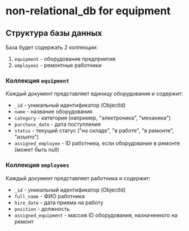 # non-relational_db for equipment
## Структура базы данных

База будет содержать 2 коллекции:

1. `equipment` - оборудование предприятия
2. `employees` - ремонтные работники

### Коллекция `equipment`

Каждый документ представляет единицу оборудования и содержит:

- `_id` - уникальный идентификатор (ObjectId)
- `name` - название оборудования
- `category` - категория (например, "электроника", "механика")
- `purchase_date` - дата поступления
- `status` - текущий статус ("на складе", "в работе", "в ремонте", "изъято")
- `assigned_employee` - ID работника, если оборудование в ремонте (может быть null)

### Коллекция `employees`

Каждый документ представляет работника и содержит:

- `_id` - уникальный идентификатор (ObjectId)
- `full_name` - ФИО работника
- `hire_date` - дата приема на работу
- `position` - должность
- `assigned_equipment` - массив ID оборудования, назначенного на ремонт
